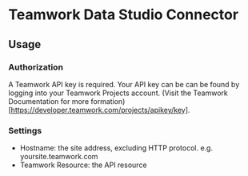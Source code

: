 # Teamwork Data Studio Connector

## Usage

### Authorization

A Teamwork API key is required. Your API key can be can be found by logging into your Teamwork Projects account. (Visit the Teamwork Documentation for more formation)[https://developer.teamwork.com/projects/apikey/key].

### Settings

- Hostname: the site address, excluding HTTP protocol. e.g. yoursite.teamwork.com 
- Teamwork Resource: the API resource 


